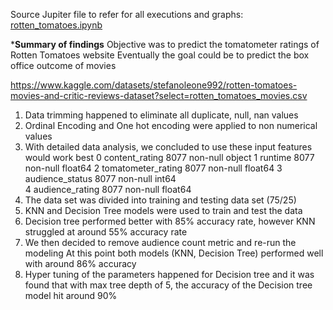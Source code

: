 Source Jupiter file to refer for all executions and graphs:
[rotten_tomatoes.ipynb](https://github.com/vikrammuduvadi/RottenTomatoes/blob/main/rotten_tomatoes.ipynb)

*********************Summary of findings********************
Objective was to predict the tomatometer ratings of Rotten Tomatoes website
Eventually the goal could be to predict the box office outcome of movies

https://www.kaggle.com/datasets/stefanoleone992/rotten-tomatoes-movies-and-critic-reviews-dataset?select=rotten_tomatoes_movies.csv

1. Data trimming happened to eliminate all duplicate, null, nan values 
2. Ordinal Encoding and One hot encoding were applied to non numerical values
3. With detailed data analysis, we concluded to use these input features would 
work best
     0   content_rating      8077 non-null   object 
     1   runtime             8077 non-null   float64
     2   tomatometer_rating  8077 non-null   float64
     3   audience_status     8077 non-null   int64  
     4   audience_rating     8077 non-null   float64
4. The data set was divided into training and testing data set (75/25)
5. KNN and Decision Tree models were used to train and test the data
6. Decision tree performed better with 85% accuracy rate, however KNN 
   struggled at around 55% accuracy rate
7. We then decided to remove audience count metric and re-run the modeling
At this point both models (KNN, Decision Tree) performed well with around 86% accuracy
8. Hyper tuning of the parameters happened for Decision tree and it was found that 
with max tree depth of 5, the accuracy of the Decision tree model hit around 90%
